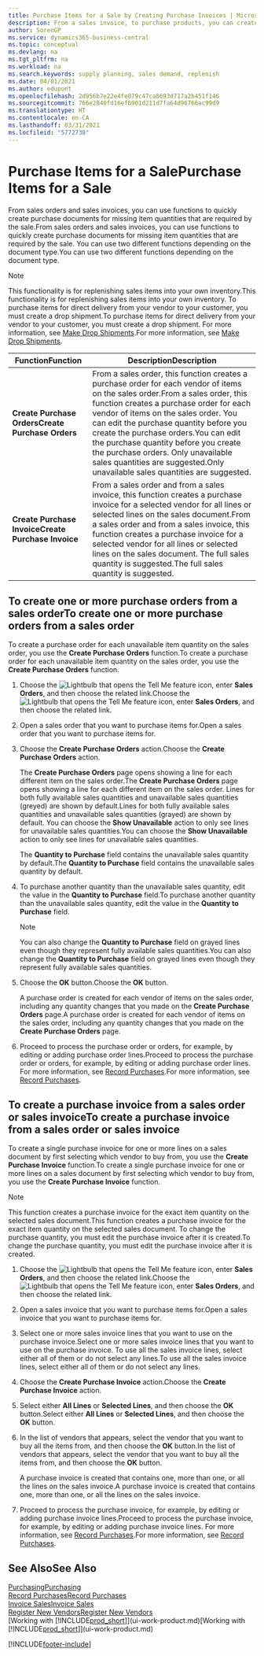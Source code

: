 ```yaml
---
title: Purchase Items for a Sale by Creating Purchase Invoices | Microsoft Docs
description: From a sales invoice, to purchase products, you can create a purchase invoice for a vendor or supplier.
author: SorenGP
ms.service: dynamics365-business-central
ms.topic: conceptual
ms.devlang: na
ms.tgt_pltfrm: na
ms.workload: na
ms.search.keywords: supply planning, sales demand, replenish
ms.date: 04/01/2021
ms.author: edupont
ms.openlocfilehash: 2d956b7e22e4fe079c47ca8693d717a2b451f146
ms.sourcegitcommit: 766e2840fd16efb901d211d7fa64d96766ac99d9
ms.translationtype: HT
ms.contentlocale: en-CA
ms.lasthandoff: 03/31/2021
ms.locfileid: "5772738"
---
```

# <a name="purchase-items-for-a-sale"></a><span data-ttu-id="6b252-103">Purchase Items for a Sale</span><span class="sxs-lookup"><span data-stu-id="6b252-103">Purchase Items for a Sale</span></span>
<span data-ttu-id="6b252-104">From sales orders and sales invoices, you can use functions to quickly create purchase documents for missing item quantities that are required by the sale.</span><span class="sxs-lookup"><span data-stu-id="6b252-104">From sales orders and sales invoices, you can use functions to quickly create purchase documents for missing item quantities that are required by the sale.</span></span> <span data-ttu-id="6b252-105">You can use two different functions depending on the document type.</span><span class="sxs-lookup"><span data-stu-id="6b252-105">You can use two different functions depending on the document type.</span></span>

> [!Note]
> <span data-ttu-id="6b252-106">This functionality is for replenishing sales items into your own inventory.</span><span class="sxs-lookup"><span data-stu-id="6b252-106">This functionality is for replenishing sales items into your own inventory.</span></span> <span data-ttu-id="6b252-107">To purchase items for direct delivery from your vendor to your customer, you must create a drop shipment.</span><span class="sxs-lookup"><span data-stu-id="6b252-107">To purchase items for direct delivery from your vendor to your customer, you must create a drop shipment.</span></span> <span data-ttu-id="6b252-108">For more information, see [Make Drop Shipments](sales-how-drop-shipment.md).</span><span class="sxs-lookup"><span data-stu-id="6b252-108">For more information, see [Make Drop Shipments](sales-how-drop-shipment.md).</span></span>   

|<span data-ttu-id="6b252-109">Function</span><span class="sxs-lookup"><span data-stu-id="6b252-109">Function</span></span>|<span data-ttu-id="6b252-110">Description</span><span class="sxs-lookup"><span data-stu-id="6b252-110">Description</span></span>|
|--------|-----------|
|<span data-ttu-id="6b252-111">**Create Purchase Orders**</span><span class="sxs-lookup"><span data-stu-id="6b252-111">**Create Purchase Orders**</span></span>|<span data-ttu-id="6b252-112">From a sales order, this function creates a purchase order for each vendor of items on the sales order.</span><span class="sxs-lookup"><span data-stu-id="6b252-112">From a sales order, this function creates a purchase order for each vendor of items on the sales order.</span></span> <span data-ttu-id="6b252-113">You can edit the purchase quantity before you create the purchase orders.</span><span class="sxs-lookup"><span data-stu-id="6b252-113">You can edit the purchase quantity before you create the purchase orders.</span></span> <span data-ttu-id="6b252-114">Only unavailable sales quantities are suggested.</span><span class="sxs-lookup"><span data-stu-id="6b252-114">Only unavailable sales quantities are suggested.</span></span>
|<span data-ttu-id="6b252-115">**Create Purchase Invoice**</span><span class="sxs-lookup"><span data-stu-id="6b252-115">**Create Purchase Invoice**</span></span>|<span data-ttu-id="6b252-116">From a sales order and from a sales invoice, this function creates a purchase invoice for a selected vendor for all lines or selected lines on the sales document.</span><span class="sxs-lookup"><span data-stu-id="6b252-116">From a sales order and from a sales invoice, this function creates a purchase invoice for a selected vendor for all lines or selected lines on the sales document.</span></span> <span data-ttu-id="6b252-117">The full sales quantity is suggested.</span><span class="sxs-lookup"><span data-stu-id="6b252-117">The full sales quantity is suggested.</span></span>|

## <a name="to-create-one-or-more-purchase-orders-from-a-sales-order"></a><span data-ttu-id="6b252-118">To create one or more purchase orders from a sales order</span><span class="sxs-lookup"><span data-stu-id="6b252-118">To create one or more purchase orders from a sales order</span></span>
<span data-ttu-id="6b252-119">To create a purchase order for each unavailable item quantity on the sales order, you use the **Create Purchase Orders** function.</span><span class="sxs-lookup"><span data-stu-id="6b252-119">To create a purchase order for each unavailable item quantity on the sales order, you use the **Create Purchase Orders** function.</span></span>

1. <span data-ttu-id="6b252-120">Choose the ![Lightbulb that opens the Tell Me feature](media/ui-search/search_small.png "Tell me what you want to do") icon, enter **Sales Orders**, and then choose the related link.</span><span class="sxs-lookup"><span data-stu-id="6b252-120">Choose the ![Lightbulb that opens the Tell Me feature](media/ui-search/search_small.png "Tell me what you want to do") icon, enter **Sales Orders**, and then choose the related link.</span></span>
2. <span data-ttu-id="6b252-121">Open a sales order that you want to purchase items for.</span><span class="sxs-lookup"><span data-stu-id="6b252-121">Open a sales order that you want to purchase items for.</span></span>
3. <span data-ttu-id="6b252-122">Choose the **Create Purchase Orders** action.</span><span class="sxs-lookup"><span data-stu-id="6b252-122">Choose the **Create Purchase Orders** action.</span></span>

    <span data-ttu-id="6b252-123">The **Create Purchase Orders** page opens showing a line for each different item on the sales order.</span><span class="sxs-lookup"><span data-stu-id="6b252-123">The **Create Purchase Orders** page opens showing a line for each different item on the sales order.</span></span> <span data-ttu-id="6b252-124">Lines for both fully available sales quantities and unavailable sales quantities (greyed) are shown by default.</span><span class="sxs-lookup"><span data-stu-id="6b252-124">Lines for both fully available sales quantities and unavailable sales quantities (grayed) are shown by default.</span></span> <span data-ttu-id="6b252-125">You can choose the **Show Unavailable** action to only see lines for unavailable sales quantities.</span><span class="sxs-lookup"><span data-stu-id="6b252-125">You can choose the **Show Unavailable** action to only see lines for unavailable sales quantities.</span></span>

    <span data-ttu-id="6b252-126">The **Quantity to Purchase** field contains the unavailable sales quantity by default.</span><span class="sxs-lookup"><span data-stu-id="6b252-126">The **Quantity to Purchase** field contains the unavailable sales quantity by default.</span></span>
4. <span data-ttu-id="6b252-127">To purchase another quantity than the unavailable sales quantity, edit the value in the **Quantity to Purchase** field.</span><span class="sxs-lookup"><span data-stu-id="6b252-127">To purchase another quantity than the unavailable sales quantity, edit the value in the **Quantity to Purchase** field.</span></span>

    > [!NOTE]  
    >   <span data-ttu-id="6b252-128">You can also change the **Quantity to Purchase** field on grayed lines even though they represent fully available sales quantities.</span><span class="sxs-lookup"><span data-stu-id="6b252-128">You can also change the **Quantity to Purchase** field on grayed lines even though they represent fully available sales quantities.</span></span>
5. <span data-ttu-id="6b252-129">Choose the **OK** button.</span><span class="sxs-lookup"><span data-stu-id="6b252-129">Choose the **OK** button.</span></span>

    <span data-ttu-id="6b252-130">A purchase order is created for each vendor of items on the sales order, including any quantity changes that you made on the **Create Purchase Orders** page.</span><span class="sxs-lookup"><span data-stu-id="6b252-130">A purchase order is created for each vendor of items on the sales order, including any quantity changes that you made on the **Create Purchase Orders** page.</span></span>
7. <span data-ttu-id="6b252-131">Proceed to process the purchase order or orders, for example, by editing or adding purchase order lines.</span><span class="sxs-lookup"><span data-stu-id="6b252-131">Proceed to process the purchase order or orders, for example, by editing or adding purchase order lines.</span></span> <span data-ttu-id="6b252-132">For more information, see [Record Purchases](purchasing-how-record-purchases.md).</span><span class="sxs-lookup"><span data-stu-id="6b252-132">For more information, see [Record Purchases](purchasing-how-record-purchases.md).</span></span>


## <a name="to-create-a-purchase-invoice-from-a-sales-order-or-sales-invoice"></a><span data-ttu-id="6b252-133">To create a purchase invoice from a sales order or sales invoice</span><span class="sxs-lookup"><span data-stu-id="6b252-133">To create a purchase invoice from a sales order or sales invoice</span></span>
<span data-ttu-id="6b252-134">To create a single purchase invoice for one or more lines on a sales document by first selecting which vendor to buy from, you use the **Create Purchase Invoice** function.</span><span class="sxs-lookup"><span data-stu-id="6b252-134">To create a single purchase invoice for one or more lines on a sales document by first selecting which vendor to buy from, you use the **Create Purchase Invoice** function.</span></span>

> [!NOTE]  
>   <span data-ttu-id="6b252-135">This function creates a purchase invoice for the exact item quantity on the selected sales document.</span><span class="sxs-lookup"><span data-stu-id="6b252-135">This function creates a purchase invoice for the exact item quantity on the selected sales document.</span></span> <span data-ttu-id="6b252-136">To change the purchase quantity, you must edit the purchase invoice after it is created.</span><span class="sxs-lookup"><span data-stu-id="6b252-136">To change the purchase quantity, you must edit the purchase invoice after it is created.</span></span>  

1. <span data-ttu-id="6b252-137">Choose the ![Lightbulb that opens the Tell Me feature](media/ui-search/search_small.png "Tell me what you want to do") icon, enter **Sales Orders**, and then choose the related link.</span><span class="sxs-lookup"><span data-stu-id="6b252-137">Choose the ![Lightbulb that opens the Tell Me feature](media/ui-search/search_small.png "Tell me what you want to do") icon, enter **Sales Orders**, and then choose the related link.</span></span>
2. <span data-ttu-id="6b252-138">Open a sales invoice that you want to purchase items for.</span><span class="sxs-lookup"><span data-stu-id="6b252-138">Open a sales invoice that you want to purchase items for.</span></span>
3. <span data-ttu-id="6b252-139">Select one or more sales invoice lines that you want to use on the purchase invoice.</span><span class="sxs-lookup"><span data-stu-id="6b252-139">Select one or more sales invoice lines that you want to use on the purchase invoice.</span></span> <span data-ttu-id="6b252-140">To use all the sales invoice lines, select either all of them or do not select any lines.</span><span class="sxs-lookup"><span data-stu-id="6b252-140">To use all the sales invoice lines, select either all of them or do not select any lines.</span></span>
4. <span data-ttu-id="6b252-141">Choose the **Create Purchase Invoice** action.</span><span class="sxs-lookup"><span data-stu-id="6b252-141">Choose the **Create Purchase Invoice** action.</span></span>
5. <span data-ttu-id="6b252-142">Select either **All Lines** or **Selected Lines**, and then choose the **OK** button.</span><span class="sxs-lookup"><span data-stu-id="6b252-142">Select either **All Lines** or **Selected Lines**, and then choose the **OK** button.</span></span>  
6. <span data-ttu-id="6b252-143">In the list of vendors that appears, select the vendor that you want to buy all the items from, and then choose the **OK** button.</span><span class="sxs-lookup"><span data-stu-id="6b252-143">In the list of vendors that appears, select the vendor that you want to buy all the items from, and then choose the **OK** button.</span></span>

    <span data-ttu-id="6b252-144">A purchase invoice is created that contains one, more than one, or all the lines on the sales invoice.</span><span class="sxs-lookup"><span data-stu-id="6b252-144">A purchase invoice is created that contains one, more than one, or all the lines on the sales invoice.</span></span>
7. <span data-ttu-id="6b252-145">Proceed to process the purchase invoice, for example, by editing or adding purchase invoice lines.</span><span class="sxs-lookup"><span data-stu-id="6b252-145">Proceed to process the purchase invoice, for example, by editing or adding purchase invoice lines.</span></span> <span data-ttu-id="6b252-146">For more information, see [Record Purchases](purchasing-how-record-purchases.md).</span><span class="sxs-lookup"><span data-stu-id="6b252-146">For more information, see [Record Purchases](purchasing-how-record-purchases.md).</span></span>

## <a name="see-also"></a><span data-ttu-id="6b252-147">See Also</span><span class="sxs-lookup"><span data-stu-id="6b252-147">See Also</span></span>
[<span data-ttu-id="6b252-148">Purchasing</span><span class="sxs-lookup"><span data-stu-id="6b252-148">Purchasing</span></span>](purchasing-manage-purchasing.md)  
[<span data-ttu-id="6b252-149">Record Purchases</span><span class="sxs-lookup"><span data-stu-id="6b252-149">Record Purchases</span></span>](purchasing-how-record-purchases.md)  
[<span data-ttu-id="6b252-150">Invoice Sales</span><span class="sxs-lookup"><span data-stu-id="6b252-150">Invoice Sales</span></span>](sales-how-invoice-sales.md)  
[<span data-ttu-id="6b252-151">Register New Vendors</span><span class="sxs-lookup"><span data-stu-id="6b252-151">Register New Vendors</span></span>](purchasing-how-register-new-vendors.md)  
<span data-ttu-id="6b252-152">[Working with [!INCLUDE[prod_short](includes/prod_short.md)]](ui-work-product.md)</span><span class="sxs-lookup"><span data-stu-id="6b252-152">[Working with [!INCLUDE[prod_short](includes/prod_short.md)]](ui-work-product.md)</span></span>


[!INCLUDE[footer-include](includes/footer-banner.md)]